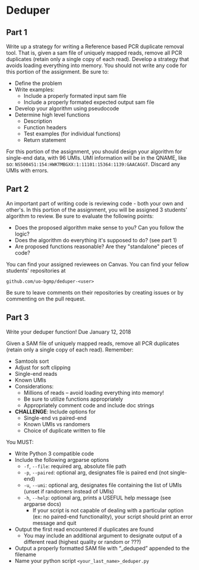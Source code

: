 # Deduper

## Part 1
Write up a strategy for writing a Reference based PCR duplicate removal tool. That is, given a sam file of uniquely mapped reads, remove all PCR duplicates (retain only a single copy of each read). Develop a strategy that avoids loading everything into memory. You should not write any code for this portion of the assignment. Be sure to:
- Define the problem
- Write examples:
    - Include a properly formated input sam file
    - Include a properly formated expected output sam file
- Develop your algorithm using pseudocode
- Determine high level functions
    - Description
    - Function headers
    - Test examples (for individual functions)
    - Return statement
    
For this portion of the assignment, you should design your algorithm for single-end data, with 96 UMIs. UMI information will be in the QNAME, like so: ```NS500451:154:HWKTMBGXX:1:11101:15364:1139:GAACAGGT```. Discard any UMIs with errors.

## Part 2
An important part of writing code is reviewing code - both your own and other's. In this portion of the assignment, you will be assigned 3 students' algorithm to review. Be sure to evaluate the following points:
- Does the proposed algorithm make sense to you? Can you follow the logic?
- Does the algorithm do everything it's supposed to do? (see part 1)
- Are proposed functions reasonable? Are they "standalone" pieces of code?

You can find your assigned reviewees on Canvas. You can find your fellow students' repositories at 
```
github.com/uo-bgmp/deduper-<user>
```
Be sure to leave comments on their repositories by creating issues or by commenting on the pull request.

## Part 3
Write your deduper function! Due January 12, 2018

Given a SAM file of uniquely mapped reads, remove all PCR duplicates (retain only a single copy of each read). Remember:
- Samtools sort
- Adjust for soft clipping
- Single-end reads
- Known UMIs
- Considerations:
    - Millions of reads – avoid loading everything into memory!
    - Be sure to utilize functions appropriately
    - Appropriately comment code and include doc strings
- **CHALLENGE**: Include options for
    - Single-end vs paired-end
    - Known UMIs vs randomers
    - Choice of duplicate written to file
    
You MUST:
- Write Python 3 compatible code
- Include the following argparse options
    - ```-f```, ```--file```: required arg, absolute file path
    - ```-p```, ```--paired```: optional arg, designates file is paired end (not single-end)
    - ```-u```, ```--umi```: optional arg, designates file containing the list of UMIs (unset if randomers instead of UMIs)
    - ```-h```, ```--help```: optional arg, prints a USEFUL help message (see argparse docs)
        - If your script is not capable of dealing with a particular option (ex: no paired-end functionality), your script should print an error message and quit
- Output the first read encountered if duplicates are found
    - You may include an additional argument to designate output of a different read (highest quality or random or ???)
- Output a properly formatted SAM file with “_deduped” appended to the filename
- Name your python script ```<your_last_name>_deduper.py```

